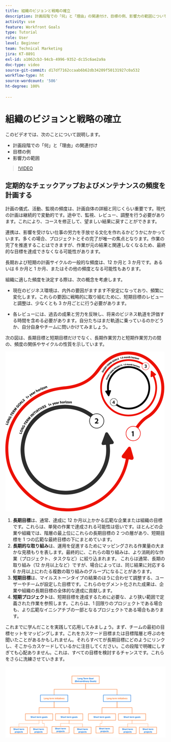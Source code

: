 ```yaml
---
title: 組織のビジョンと戦略の確立
description: 計画段階での「何」と「理由」の関連付け、目標の例、影響力の範囲について説明します。
activity: use
feature: Workfront Goals
type: Tutorial
role: User
level: Beginner
team: Technical Marketing
jira: KT-8891
exl-id: a1062cb3-94cb-4996-9352-dc15c6ae2a9a
doc-type: video
source-git-commit: d17df7162ccaab6b62db34209f50131927c0a532
workflow-type: ht
source-wordcount: '586'
ht-degree: 100%

---
```


# 組織のビジョンと戦略の確立

このビデオでは、次のことについて説明します。

* 計画段階での「何」と「理由」の関連付け
* 目標の例
* 影響力の範囲

>[!VIDEO](https://video.tv.adobe.com/v/335185/?quality=12&learn=on&enablevpops)

## 定期的なチェックアップおよびメンテナンスの頻度を計画する

計画の儀式、活動、監視の頻度は、計画自体の詳細と同じくらい重要です。現代の計画は継続的で変動的です。途中で、監視、レビュー、調整を行う必要があります。これにより、コースを修正して、望ましい結果に戻すことができます。

連携は、影響を受けない仕事の労力を手放せる文化を作れるかどうかにかかっています。多くの場合、プロジェクトとその完了が唯一の焦点となります。作業の完了を推進することはできますが、作業が元の結果と関連しなくなるため、最終的な目標を達成できなくなる可能性があります。

長期および短期の計画サイクルの一般的な頻度は、12 か月と 3 か月です。あるいは 6 か月と 1 か月、またはその他の頻度となる可能性もあります。

組織に適した頻度を決定する際は、次の概念を考慮します。

* 現在のビジネス環境は、内外の要因がますます不安定になっており、頻繁に変化します。これらの要因に戦略的に取り組むために、短期目標のレビューと調整は、少なくとも 3 か月ごとに行う必要があります。

* 各レビューには、過去の成果と労力を反映し、将来のビジネス軌道を評価する時間を含める必要があります。自分たちはまだ軌道に乗っているのかどうか、自分自身やチームに問いかけてみましょう。

次の図は、長期目標と短期目標だけでなく、長期作業労力と短期作業労力の間の、頻度の関係やサイクルの性質を示しています。

![戦略的実行サイクルの図](assets/02-workfront-goals-strategic-execution-cycle.png)

1. **長期目標**&#x200B;は、通常、達成に 12 か月以上かかる広範な企業または組織の目標です。これらは、単発の作業で達成される可能性は低いです。ほとんどの企業や組織では、階層の最上位にこれらの長期目標の 2 つの層があり、短期目標を 1 つの広範な最終目標の下にまとめています。
1. **長期的な取り組み**&#x200B;は、運用を促進するためにマッピングされる作業量の大まかな見積もりを表します。最終的に、これらの取り組みは、より消耗的な作業（プロジェクト、タスクなど）に絞り込まれます。 これらは通常、長期の取り組み（12 か月以上など）ですが、場合によっては、同じ結果に対応する 6 か月以上にわたる複数の取り組みのグループになることがあります。
1. **短期目標**&#x200B;は、マイルストーンタイプの結果のほうに合わせて調整する、ユーザーやチームが設定した目標です。これらのセグメント化された成果は、企業や組織の長期目標の全体的な達成に貢献します。
1. **短期プロジェクト**&#x200B;は、短期目標を達成するために必要な、より狭い範囲で定義された作業を参照します。これらは、1 回限りのプロジェクトである場合も、より広範なイニシアチブの一部となるプロジェクトである場合もあります。

<!--
Your turn graphic
-->

これまでに学んだことを実践して応用してみましょう。まず、チームの最初の目標セットをマッピングします。これをカスケード目標または目標階層と呼ぶのを聞いたことがあるかもしれません。それらすべてが長期目標にどのようにリンクし、そこからカスケードしているかに注目してください。この段階で明確にしすぎても心配ありません。これは、すべての目標を検討するチャンスです。これらをさらに洗練させていきます。

![短期目標と長期目標のマッピングの図](assets/03-workfront-goals-goal-mapping.png)
